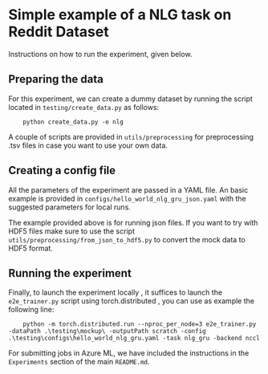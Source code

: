# Simple example of a NLG task on Reddit Dataset

Instructions on how to run the experiment, given below.

## Preparing the data

For this experiment, we can create a dummy dataset by running the 
script located in `testing/create_data.py` as follows:

```code
    python create_data.py -e nlg
```

A couple of scripts are provided in `utils/preprocessing` for preprocessing .tsv files
in case you want to use your own data.

## Creating a config file

All the parameters of the experiment are passed in a YAML file. An basic example is 
provided in `configs/hello_world_nlg_gru_json.yaml` with the suggested 
parameters for local runs. 

The example provided above is for running json files. If you want to try with HDF5 files
make sure to use the script `utils/preprocessing/from_json_to_hdf5.py` to convert the mock
data to HDF5 format.

## Running the experiment

Finally, to launch the experiment locally , it suffices to launch the `e2e_trainer.py`
script using torch.distributed , you can use as example the following line:

```code
    python -m torch.distributed.run --nproc_per_node=3 e2e_trainer.py -dataPath .\testing\mockup\ -outputPath scratch -config .\testing\configs\hello_world_nlg_gru.yaml -task nlg_gru -backend nccl
```

For submitting jobs in Azure ML, we have included the instructions in the `Experiments` 
section of the main `README.md`.